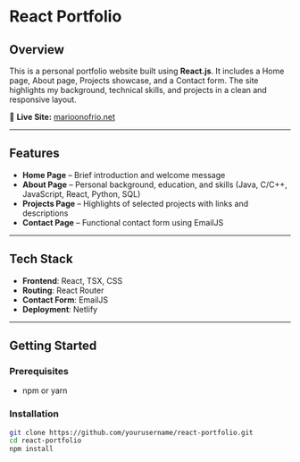 # React Portfolio

## Overview

This is a personal portfolio website built using **React.js**. It includes a Home page, About page, Projects showcase, and a Contact form. The site highlights my background, technical skills, and projects in a clean and responsive layout.

🔗 **Live Site:** [marioonofrio.net](https://marioonofrio.net)

---

## Features

- **Home Page** – Brief introduction and welcome message
- **About Page** – Personal background, education, and skills (Java, C/C++, JavaScript, React, Python, SQL)
- **Projects Page** – Highlights of selected projects with links and descriptions
- **Contact Page** – Functional contact form using EmailJS

---

## Tech Stack

- **Frontend**: React, TSX, CSS
- **Routing**: React Router
- **Contact Form**: EmailJS
- **Deployment**: Netlify

---

## Getting Started

### Prerequisites

- npm or yarn

### Installation

```bash
git clone https://github.com/yourusername/react-portfolio.git
cd react-portfolio
npm install
```
